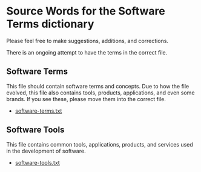 # Source Words for the Software Terms dictionary

Please feel free to make suggestions, additions, and corrections.

There is an ongoing attempt to have the terms in the correct file.

## Software Terms

This file should contain software terms and concepts.
Due to how the file evolved, this file also contains tools, products, applications, and even some brands.
If you see these, please move them into the correct file.

- [software-terms.txt](./software-terms.txt)

## Software Tools

This file contains common tools, applications, products, and services used in the development of software.

- [software-tools.txt](./software-tools.txt)
